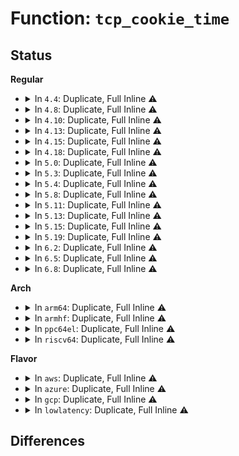 # Function: <code>tcp_cookie_time</code>

## Status
<b>Regular</b>
<ul>
<li>
<details>
<summary>In <code>4.4</code>: Duplicate, Full Inline ⚠️</summary>

**Collision:** Static Duplication

**Inline:** Full

**Transformation:** False

**Instances:**

```
In net/ipv4/syncookies.c (ffffffff817aaf5f)
Location: include/net/tcp.h:517
Inline: True
Inline callers:
  - net/ipv4/syncookies.c:__cookie_v4_init_sequence
  - net/ipv4/syncookies.c:__cookie_v4_check
```
```
In net/ipv6/syncookies.c (ffffffff817ff09f)
Location: include/net/tcp.h:517
Inline: True
Inline callers:
  - net/ipv6/syncookies.c:__cookie_v6_init_sequence
  - net/ipv6/syncookies.c:__cookie_v6_check
```
</details>
</li>
<li>
<details>
<summary>In <code>4.8</code>: Duplicate, Full Inline ⚠️</summary>

**Collision:** Static Duplication

**Inline:** Full

**Transformation:** False

**Instances:**

```
In net/ipv4/syncookies.c (ffffffff81818b26)
Location: include/net/tcp.h:510
Inline: True
Inline callers:
  - net/ipv4/syncookies.c:__cookie_v4_check
  - net/ipv4/syncookies.c:__cookie_v4_init_sequence
```
```
In net/ipv6/syncookies.c (ffffffff8186eafa)
Location: include/net/tcp.h:510
Inline: True
Inline callers:
  - net/ipv6/syncookies.c:__cookie_v6_check
  - net/ipv6/syncookies.c:__cookie_v6_init_sequence
```
</details>
</li>
<li>
<details>
<summary>In <code>4.10</code>: Duplicate, Full Inline ⚠️</summary>

**Collision:** Static Duplication

**Inline:** Full

**Transformation:** False

**Instances:**

```
In net/ipv4/syncookies.c (ffffffff8184a386)
Location: include/net/tcp.h:508
Inline: True
Inline callers:
  - net/ipv4/syncookies.c:__cookie_v4_check
  - net/ipv4/syncookies.c:__cookie_v4_init_sequence
```
```
In net/ipv6/syncookies.c (ffffffff818a1a4a)
Location: include/net/tcp.h:508
Inline: True
Inline callers:
  - net/ipv6/syncookies.c:__cookie_v6_check
  - net/ipv6/syncookies.c:__cookie_v6_init_sequence
```
</details>
</li>
<li>
<details>
<summary>In <code>4.13</code>: Duplicate, Full Inline ⚠️</summary>

**Collision:** Static Duplication

**Inline:** Full

**Transformation:** False

**Instances:**

```
In net/ipv4/syncookies.c (ffffffff8186dd47)
Location: include/net/tcp.h:514
Inline: True
Inline callers:
  - net/ipv4/syncookies.c:__cookie_v4_check
  - net/ipv4/syncookies.c:__cookie_v4_init_sequence
```
```
In net/ipv6/syncookies.c (ffffffff818c8017)
Location: include/net/tcp.h:514
Inline: True
Inline callers:
  - net/ipv6/syncookies.c:__cookie_v6_check
  - net/ipv6/syncookies.c:__cookie_v6_init_sequence
```
</details>
</li>
<li>
<details>
<summary>In <code>4.15</code>: Duplicate, Full Inline ⚠️</summary>

**Collision:** Static Duplication

**Inline:** Full

**Transformation:** False

**Instances:**

```
In net/ipv4/syncookies.c (ffffffff818ee697)
Location: include/net/tcp.h:485
Inline: True
Inline callers:
  - net/ipv4/syncookies.c:__cookie_v4_check
  - net/ipv4/syncookies.c:__cookie_v4_init_sequence
```
```
In net/ipv6/syncookies.c (ffffffff8194b5c7)
Location: include/net/tcp.h:485
Inline: True
Inline callers:
  - net/ipv6/syncookies.c:__cookie_v6_check
  - net/ipv6/syncookies.c:__cookie_v6_init_sequence
```
</details>
</li>
<li>
<details>
<summary>In <code>4.18</code>: Duplicate, Full Inline ⚠️</summary>

**Collision:** Static Duplication

**Inline:** Full

**Transformation:** False

**Instances:**

```
In net/ipv4/syncookies.c (ffffffff81945065)
Location: include/net/tcp.h:491
Inline: True
Inline callers:
  - net/ipv4/syncookies.c:__cookie_v4_check
  - net/ipv4/syncookies.c:__cookie_v4_init_sequence
```
```
In net/ipv6/syncookies.c (ffffffff819a48b2)
Location: include/net/tcp.h:491
Inline: True
Inline callers:
  - net/ipv6/syncookies.c:__cookie_v6_check
  - net/ipv6/syncookies.c:__cookie_v6_init_sequence
```
</details>
</li>
<li>
<details>
<summary>In <code>5.0</code>: Duplicate, Full Inline ⚠️</summary>

**Collision:** Static Duplication

**Inline:** Full

**Transformation:** False

**Instances:**

```
In net/ipv4/syncookies.c (ffffffff81975355)
Location: include/net/tcp.h:518
Inline: True
Inline callers:
  - net/ipv4/syncookies.c:__cookie_v4_check
  - net/ipv4/syncookies.c:__cookie_v4_init_sequence
```
```
In net/ipv6/syncookies.c (ffffffff819db3c2)
Location: include/net/tcp.h:518
Inline: True
Inline callers:
  - net/ipv6/syncookies.c:__cookie_v6_check
  - net/ipv6/syncookies.c:__cookie_v6_init_sequence
```
</details>
</li>
<li>
<details>
<summary>In <code>5.3</code>: Duplicate, Full Inline ⚠️</summary>

**Collision:** Static Duplication

**Inline:** Full

**Transformation:** False

**Instances:**

```
In net/ipv4/syncookies.c (ffffffff819deef0)
Location: include/net/tcp.h:519
Inline: True
Inline callers:
  - net/ipv4/syncookies.c:__cookie_v4_check
  - net/ipv4/syncookies.c:__cookie_v4_init_sequence
```
```
In net/ipv6/syncookies.c (ffffffff81a4a02d)
Location: include/net/tcp.h:519
Inline: True
Inline callers:
  - net/ipv6/syncookies.c:__cookie_v6_check
  - net/ipv6/syncookies.c:__cookie_v6_init_sequence
```
</details>
</li>
<li>
<details>
<summary>In <code>5.4</code>: Duplicate, Full Inline ⚠️</summary>

**Collision:** Static Duplication

**Inline:** Full

**Transformation:** False

**Instances:**

```
In net/ipv4/syncookies.c (ffffffff81a15f90)
Location: include/net/tcp.h:540
Inline: True
Inline callers:
  - net/ipv4/syncookies.c:__cookie_v4_check
  - net/ipv4/syncookies.c:__cookie_v4_init_sequence
```
```
In net/ipv6/syncookies.c (ffffffff81a80bed)
Location: include/net/tcp.h:540
Inline: True
Inline callers:
  - net/ipv6/syncookies.c:__cookie_v6_check
  - net/ipv6/syncookies.c:__cookie_v6_init_sequence
```
</details>
</li>
<li>
<details>
<summary>In <code>5.8</code>: Duplicate, Full Inline ⚠️</summary>

**Collision:** Static Duplication

**Inline:** Full

**Transformation:** False

**Instances:**

```
In net/ipv4/syncookies.c (ffffffff81b07000)
Location: include/net/tcp.h:546
Inline: True
Inline callers:
  - net/ipv4/syncookies.c:__cookie_v4_check
  - net/ipv4/syncookies.c:__cookie_v4_init_sequence
```
```
In net/ipv6/syncookies.c (ffffffff81b7b76a)
Location: include/net/tcp.h:546
Inline: True
Inline callers:
  - net/ipv6/syncookies.c:__cookie_v6_check
  - net/ipv6/syncookies.c:__cookie_v6_init_sequence
```
</details>
</li>
<li>
<details>
<summary>In <code>5.11</code>: Duplicate, Full Inline ⚠️</summary>

**Collision:** Static Duplication

**Inline:** Full

**Transformation:** False

**Instances:**

```
In net/ipv4/syncookies.c (ffffffff81b151f0)
Location: include/net/tcp.h:551
Inline: True
Inline callers:
  - net/ipv4/syncookies.c:__cookie_v4_check
  - net/ipv4/syncookies.c:__cookie_v4_init_sequence
```
```
In net/ipv6/syncookies.c (ffffffff81b8a7aa)
Location: include/net/tcp.h:551
Inline: True
Inline callers:
  - net/ipv6/syncookies.c:__cookie_v6_check
  - net/ipv6/syncookies.c:__cookie_v6_init_sequence
```
</details>
</li>
<li>
<details>
<summary>In <code>5.13</code>: Duplicate, Full Inline ⚠️</summary>

**Collision:** Static Duplication

**Inline:** Full

**Transformation:** False

**Instances:**

```
In net/ipv4/syncookies.c (ffffffff81b02ff7)
Location: include/net/tcp.h:552
Inline: True
Inline callers:
  - net/ipv4/syncookies.c:__cookie_v4_check
  - net/ipv4/syncookies.c:__cookie_v4_init_sequence
```
```
In net/ipv6/syncookies.c (ffffffff81b79606)
Location: include/net/tcp.h:552
Inline: True
Inline callers:
  - net/ipv6/syncookies.c:__cookie_v6_check
  - net/ipv6/syncookies.c:__cookie_v6_init_sequence
```
</details>
</li>
<li>
<details>
<summary>In <code>5.15</code>: Duplicate, Full Inline ⚠️</summary>

**Collision:** Static Duplication

**Inline:** Full

**Transformation:** False

**Instances:**

```
In net/ipv4/syncookies.c (ffffffff81bc5227)
Location: include/net/tcp.h:545
Inline: True
Inline callers:
  - net/ipv4/syncookies.c:__cookie_v4_check
  - net/ipv4/syncookies.c:__cookie_v4_init_sequence
```
```
In net/ipv6/syncookies.c (ffffffff81c44286)
Location: include/net/tcp.h:545
Inline: True
Inline callers:
  - net/ipv6/syncookies.c:__cookie_v6_check
  - net/ipv6/syncookies.c:__cookie_v6_init_sequence
```
</details>
</li>
<li>
<details>
<summary>In <code>5.19</code>: Duplicate, Full Inline ⚠️</summary>

**Collision:** Static Duplication

**Inline:** Full

**Transformation:** False

**Instances:**

```
In net/ipv4/syncookies.c (ffffffff81d5a3ad)
Location: include/net/tcp.h:556
Inline: True
Inline callers:
  - net/ipv4/syncookies.c:__cookie_v4_check
  - net/ipv4/syncookies.c:__cookie_v4_init_sequence
```
```
In net/ipv6/syncookies.c (ffffffff81de31f0)
Location: include/net/tcp.h:556
Inline: True
Inline callers:
  - net/ipv6/syncookies.c:__cookie_v6_check
  - net/ipv6/syncookies.c:__cookie_v6_init_sequence
```
</details>
</li>
<li>
<details>
<summary>In <code>6.2</code>: Duplicate, Full Inline ⚠️</summary>

**Collision:** Static Duplication

**Inline:** Full

**Transformation:** False

**Instances:**

```
In net/ipv4/syncookies.c (ffffffff81f247bd)
Location: include/net/tcp.h:566
Inline: True
Inline callers:
  - net/ipv4/syncookies.c:__cookie_v4_check
  - net/ipv4/syncookies.c:__cookie_v4_init_sequence
```
```
In net/ipv6/syncookies.c (ffffffff81fb5840)
Location: include/net/tcp.h:566
Inline: True
Inline callers:
  - net/ipv6/syncookies.c:__cookie_v6_check
  - net/ipv6/syncookies.c:__cookie_v6_init_sequence
```
</details>
</li>
<li>
<details>
<summary>In <code>6.5</code>: Duplicate, Full Inline ⚠️</summary>

**Collision:** Static Duplication

**Inline:** Full

**Transformation:** False

**Instances:**

```
In net/ipv4/syncookies.c (ffffffff81f84352)
Location: include/net/tcp.h:560
Inline: True
Inline callers:
  - net/ipv4/syncookies.c:__cookie_v4_check
  - net/ipv4/syncookies.c:__cookie_v4_init_sequence
```
```
In net/ipv6/syncookies.c (ffffffff82015f60)
Location: include/net/tcp.h:560
Inline: True
Inline callers:
  - net/ipv6/syncookies.c:__cookie_v6_check
  - net/ipv6/syncookies.c:__cookie_v6_init_sequence
```
</details>
</li>
<li>
<details>
<summary>In <code>6.8</code>: Duplicate, Full Inline ⚠️</summary>

**Collision:** Static Duplication

**Inline:** Full

**Transformation:** False

**Instances:**

```
In net/ipv4/syncookies.c (ffffffff8204aa09)
Location: include/net/tcp.h:572
Inline: True
Inline callers:
  - net/ipv4/syncookies.c:__cookie_v4_check
  - net/ipv4/syncookies.c:__cookie_v4_init_sequence
```
```
In net/ipv6/syncookies.c (ffffffff820e50ae)
Location: include/net/tcp.h:572
Inline: True
Inline callers:
  - net/ipv6/syncookies.c:__cookie_v6_check
  - net/ipv6/syncookies.c:__cookie_v6_init_sequence
```
</details>
</li>
</ul>
<b>Arch</b>
<ul>
<li>
<details>
<summary>In <code>arm64</code>: Duplicate, Full Inline ⚠️</summary>

**Collision:** Static Duplication

**Inline:** Full

**Transformation:** False

**Instances:**

```
In net/ipv4/syncookies.c (ffff800010cd1bd8)
Location: include/net/tcp.h:540
Inline: True
Inline callers:
  - net/ipv4/syncookies.c:__cookie_v4_check
  - net/ipv4/syncookies.c:__cookie_v4_init_sequence
```
```
In net/ipv6/syncookies.c (ffff800010d4c44c)
Location: include/net/tcp.h:540
Inline: True
Inline callers:
  - net/ipv6/syncookies.c:__cookie_v6_check
  - net/ipv6/syncookies.c:__cookie_v6_init_sequence
```
</details>
</li>
<li>
<details>
<summary>In <code>armhf</code>: Duplicate, Full Inline ⚠️</summary>

**Collision:** Static Duplication

**Inline:** Full

**Transformation:** False

**Instances:**

```
In net/ipv4/syncookies.c (c0ddbc30)
Location: include/net/tcp.h:540
Inline: True
Inline callers:
  - net/ipv4/syncookies.c:__cookie_v4_check
  - net/ipv4/syncookies.c:__cookie_v4_init_sequence
```
```
In net/ipv6/syncookies.c (c0e4d690)
Location: include/net/tcp.h:540
Inline: True
Inline callers:
  - net/ipv6/syncookies.c:__cookie_v6_check
  - net/ipv6/syncookies.c:__cookie_v6_init_sequence
```
</details>
</li>
<li>
<details>
<summary>In <code>ppc64el</code>: Duplicate, Full Inline ⚠️</summary>

**Collision:** Static Duplication

**Inline:** Full

**Transformation:** False

**Instances:**

```
In net/ipv4/syncookies.c (c000000000defea0)
Location: include/net/tcp.h:540
Inline: True
Inline callers:
  - net/ipv4/syncookies.c:__cookie_v4_check
  - net/ipv4/syncookies.c:__cookie_v4_init_sequence
```
```
In net/ipv6/syncookies.c (c000000000e82aa4)
Location: include/net/tcp.h:540
Inline: True
Inline callers:
  - net/ipv6/syncookies.c:__cookie_v6_check
  - net/ipv6/syncookies.c:__cookie_v6_init_sequence
```
</details>
</li>
<li>
<details>
<summary>In <code>riscv64</code>: Duplicate, Full Inline ⚠️</summary>

**Collision:** Static Duplication

**Inline:** Full

**Transformation:** False

**Instances:**

```
In net/ipv4/syncookies.c (ffffffe000822ff0)
Location: include/net/tcp.h:540
Inline: True
Inline callers:
  - net/ipv4/syncookies.c:__cookie_v4_check
  - net/ipv4/syncookies.c:__cookie_v4_init_sequence
```
```
In net/ipv6/syncookies.c (ffffffe000885188)
Location: include/net/tcp.h:540
Inline: True
Inline callers:
  - net/ipv6/syncookies.c:__cookie_v6_check
  - net/ipv6/syncookies.c:__cookie_v6_init_sequence
```
</details>
</li>
</ul>
<b>Flavor</b>
<ul>
<li>
<details>
<summary>In <code>aws</code>: Duplicate, Full Inline ⚠️</summary>

**Collision:** Static Duplication

**Inline:** Full

**Transformation:** False

**Instances:**

```
In net/ipv4/syncookies.c (ffffffff819b5620)
Location: include/net/tcp.h:540
Inline: True
Inline callers:
  - net/ipv4/syncookies.c:__cookie_v4_check
  - net/ipv4/syncookies.c:__cookie_v4_init_sequence
```
```
In net/ipv6/syncookies.c (ffffffff81a2027d)
Location: include/net/tcp.h:540
Inline: True
Inline callers:
  - net/ipv6/syncookies.c:__cookie_v6_check
  - net/ipv6/syncookies.c:__cookie_v6_init_sequence
```
</details>
</li>
<li>
<details>
<summary>In <code>azure</code>: Duplicate, Full Inline ⚠️</summary>

**Collision:** Static Duplication

**Inline:** Full

**Transformation:** False

**Instances:**

```
In net/ipv4/syncookies.c (ffffffff81972410)
Location: include/net/tcp.h:540
Inline: True
Inline callers:
  - net/ipv4/syncookies.c:__cookie_v4_check
  - net/ipv4/syncookies.c:__cookie_v4_init_sequence
```
```
In net/ipv6/syncookies.c (ffffffff819dd03d)
Location: include/net/tcp.h:540
Inline: True
Inline callers:
  - net/ipv6/syncookies.c:__cookie_v6_check
  - net/ipv6/syncookies.c:__cookie_v6_init_sequence
```
</details>
</li>
<li>
<details>
<summary>In <code>gcp</code>: Duplicate, Full Inline ⚠️</summary>

**Collision:** Static Duplication

**Inline:** Full

**Transformation:** False

**Instances:**

```
In net/ipv4/syncookies.c (ffffffff81a1fec0)
Location: include/net/tcp.h:540
Inline: True
Inline callers:
  - net/ipv4/syncookies.c:__cookie_v4_check
  - net/ipv4/syncookies.c:__cookie_v4_init_sequence
```
```
In net/ipv6/syncookies.c (ffffffff81a8acfd)
Location: include/net/tcp.h:540
Inline: True
Inline callers:
  - net/ipv6/syncookies.c:__cookie_v6_check
  - net/ipv6/syncookies.c:__cookie_v6_init_sequence
```
</details>
</li>
<li>
<details>
<summary>In <code>lowlatency</code>: Duplicate, Full Inline ⚠️</summary>

**Collision:** Static Duplication

**Inline:** Full

**Transformation:** False

**Instances:**

```
In net/ipv4/syncookies.c (ffffffff81a2b3c0)
Location: include/net/tcp.h:540
Inline: True
Inline callers:
  - net/ipv4/syncookies.c:__cookie_v4_check
  - net/ipv4/syncookies.c:__cookie_v4_init_sequence
```
```
In net/ipv6/syncookies.c (ffffffff81a9795d)
Location: include/net/tcp.h:540
Inline: True
Inline callers:
  - net/ipv6/syncookies.c:__cookie_v6_check
  - net/ipv6/syncookies.c:__cookie_v6_init_sequence
```
</details>
</li>
</ul>

## Differences
